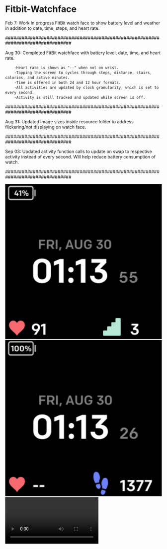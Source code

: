 # Fitbit-Watchface
Feb 7: Work in progress FitBit watch face to show battery level and weather in addition to date, time, steps, and heart rate.

################################################################################

Aug 30: Completed FitBit watchface with battery level, date, time, and heart rate.

        -Heart rate is shown as "--" when not on wrist.
        -Tapping the screen to cycles through steps, distance, stairs, calories, and active minutes.
        -Time is offered in both 24 and 12 hour formats.
        -All activities are updated by clock granularity, which is set to every second.
        -Activity is still tracked and updated while screen is off.

################################################################################

Aug 31: Updated image sizes inside resource folder to address flickering/not displaying on watch face.

################################################################################

Sep 03: Updated activity function calls to update on swap to respective activity instead of every second.
        Will help reduce battery consumption of watch.
        
################################################################################

![](images/Example.png)
![](images/WatchOffWrist.png)
![](images/FeaturesPreview.mov)
